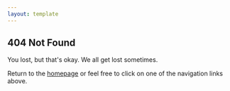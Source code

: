 ```yaml
---
layout: template
---
```


## 404 Not Found

You lost, but that's okay. We all get lost sometimes.

Return to the [homepage](/) or feel free to click on one of the navigation links above.
